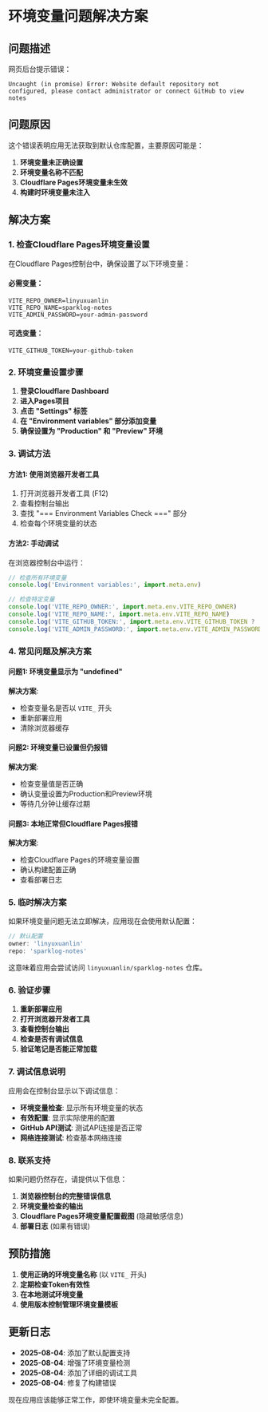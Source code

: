 # 环境变量问题解决方案

## 问题描述
网页后台提示错误：
```
Uncaught (in promise) Error: Website default repository not configured, please contact administrator or connect GitHub to view notes
```

## 问题原因
这个错误表明应用无法获取到默认仓库配置，主要原因可能是：

1. **环境变量未正确设置**
2. **环境变量名称不匹配**
3. **Cloudflare Pages环境变量未生效**
4. **构建时环境变量未注入**

## 解决方案

### 1. 检查Cloudflare Pages环境变量设置

在Cloudflare Pages控制台中，确保设置了以下环境变量：

#### 必需变量：
```
VITE_REPO_OWNER=linyuxuanlin
VITE_REPO_NAME=sparklog-notes
VITE_ADMIN_PASSWORD=your-admin-password
```

#### 可选变量：
```
VITE_GITHUB_TOKEN=your-github-token
```

### 2. 环境变量设置步骤

1. **登录Cloudflare Dashboard**
2. **进入Pages项目**
3. **点击 "Settings" 标签**
4. **在 "Environment variables" 部分添加变量**
5. **确保设置为 "Production" 和 "Preview" 环境**

### 3. 调试方法

#### 方法1: 使用浏览器开发者工具
1. 打开浏览器开发者工具 (F12)
2. 查看控制台输出
3. 查找 "=== Environment Variables Check ===" 部分
4. 检查每个环境变量的状态

#### 方法2: 手动调试
在浏览器控制台中运行：
```javascript
// 检查所有环境变量
console.log('Environment variables:', import.meta.env)

// 检查特定变量
console.log('VITE_REPO_OWNER:', import.meta.env.VITE_REPO_OWNER)
console.log('VITE_REPO_NAME:', import.meta.env.VITE_REPO_NAME)
console.log('VITE_GITHUB_TOKEN:', import.meta.env.VITE_GITHUB_TOKEN ? '已设置' : '未设置')
console.log('VITE_ADMIN_PASSWORD:', import.meta.env.VITE_ADMIN_PASSWORD ? '已设置' : '未设置')
```

### 4. 常见问题及解决方案

#### 问题1: 环境变量显示为 "undefined"
**解决方案**:
- 检查变量名是否以 `VITE_` 开头
- 重新部署应用
- 清除浏览器缓存

#### 问题2: 环境变量已设置但仍报错
**解决方案**:
- 检查变量值是否正确
- 确认变量设置为Production和Preview环境
- 等待几分钟让缓存过期

#### 问题3: 本地正常但Cloudflare Pages报错
**解决方案**:
- 检查Cloudflare Pages的环境变量设置
- 确认构建配置正确
- 查看部署日志

### 5. 临时解决方案

如果环境变量问题无法立即解决，应用现在会使用默认配置：

```javascript
// 默认配置
owner: 'linyuxuanlin'
repo: 'sparklog-notes'
```

这意味着应用会尝试访问 `linyuxuanlin/sparklog-notes` 仓库。

### 6. 验证步骤

1. **重新部署应用**
2. **打开浏览器开发者工具**
3. **查看控制台输出**
4. **检查是否有调试信息**
5. **验证笔记是否能正常加载**

### 7. 调试信息说明

应用会在控制台显示以下调试信息：

- **环境变量检查**: 显示所有环境变量的状态
- **有效配置**: 显示实际使用的配置
- **GitHub API测试**: 测试API连接是否正常
- **网络连接测试**: 检查基本网络连接

### 8. 联系支持

如果问题仍然存在，请提供以下信息：

1. **浏览器控制台的完整错误信息**
2. **环境变量检查的输出**
3. **Cloudflare Pages环境变量配置截图** (隐藏敏感信息)
4. **部署日志** (如果有错误)

## 预防措施

1. **使用正确的环境变量名称** (以 `VITE_` 开头)
2. **定期检查Token有效性**
3. **在本地测试环境变量**
4. **使用版本控制管理环境变量模板**

## 更新日志

- **2025-08-04**: 添加了默认配置支持
- **2025-08-04**: 增强了环境变量检测
- **2025-08-04**: 添加了详细的调试工具
- **2025-08-04**: 修复了构建错误

现在应用应该能够正常工作，即使环境变量未完全配置。 